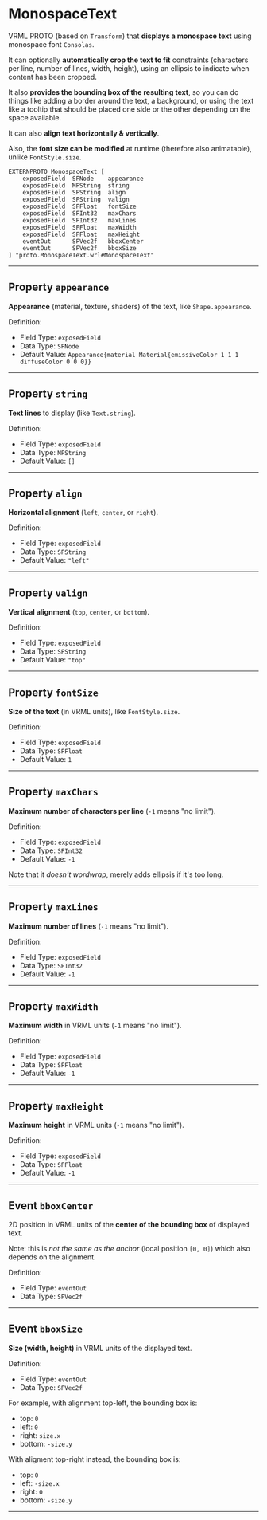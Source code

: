 # MonospaceText

VRML PROTO (based on `Transform`) that **displays a monospace text** using monospace font `Consolas`.

It can optionally **automatically crop the text to fit** constraints (characters per line,
number of lines, width, height), using an ellipsis to indicate when content has been cropped.

It also **provides the bounding box of the resulting text**, so you can do things like adding
a border around the text, a background, or using the text like a tooltip that should
be placed one side or the other depending on the space available.

It can also **align text horizontally & vertically**.

Also, the **font size can be modified** at runtime (therefore also animatable), unlike `FontStyle.size`.

	EXTERNPROTO MonospaceText [
		exposedField  SFNode    appearance
		exposedField  MFString  string
		exposedField  SFString  align
		exposedField  SFString  valign
		exposedField  SFFloat   fontSize
		exposedField  SFInt32   maxChars
		exposedField  SFInt32   maxLines
		exposedField  SFFloat   maxWidth
		exposedField  SFFloat   maxHeight
		eventOut      SFVec2f   bboxCenter
		eventOut      SFVec2f   bboxSize
	] "proto.MonospaceText.wrl#MonospaceText"


-------------------------------------------------------------------------------

## Property `appearance`

**Appearance** (material, texture, shaders) of the text, like `Shape.appearance`.

Definition:
 - Field Type: `exposedField`
 - Data Type: `SFNode`
 - Default Value: `Appearance{material Material{emissiveColor 1 1 1 diffuseColor 0 0 0}}`


-------------------------------------------------------------------------------

## Property `string`

**Text lines** to display (like `Text.string`).

Definition:
 - Field Type: `exposedField`
 - Data Type: `MFString`
 - Default Value: `[]`


-------------------------------------------------------------------------------

## Property `align`

**Horizontal alignment** (`left`, `center`, or `right`).

Definition:
 - Field Type: `exposedField`
 - Data Type: `SFString`
 - Default Value: `"left"`


-------------------------------------------------------------------------------

## Property `valign`

**Vertical alignment** (`top`, `center`, or `bottom`).

Definition:
 - Field Type: `exposedField`
 - Data Type: `SFString`
 - Default Value: `"top"`


-------------------------------------------------------------------------------

## Property `fontSize`

**Size of the text** (in VRML units), like `FontStyle.size`.

Definition:
 - Field Type: `exposedField`
 - Data Type: `SFFloat`
 - Default Value: `1`


-------------------------------------------------------------------------------

## Property `maxChars`

**Maximum number of characters per line** (`-1` means "no limit").

Definition:
 - Field Type: `exposedField`
 - Data Type: `SFInt32`
 - Default Value: `-1`

Note that it *doesn't wordwrap*, merely adds ellipsis if it's too long.


-------------------------------------------------------------------------------

## Property `maxLines`

**Maximum number of lines** (`-1` means "no limit").

Definition:
 - Field Type: `exposedField`
 - Data Type: `SFInt32`
 - Default Value: `-1`


-------------------------------------------------------------------------------

## Property `maxWidth`

**Maximum width** in VRML units (`-1` means "no limit").

Definition:
 - Field Type: `exposedField`
 - Data Type: `SFFloat`
 - Default Value: `-1`


-------------------------------------------------------------------------------

## Property `maxHeight`

**Maximum height** in VRML units (`-1` means "no limit").

Definition:
 - Field Type: `exposedField`
 - Data Type: `SFFloat`
 - Default Value: `-1`


-------------------------------------------------------------------------------

## Event `bboxCenter`

2D position in VRML units of the **center of the bounding box** of displayed text.

Note: this is *not the same as the anchor* (local position `[0, 0]`) which also depends on the alignment.

Definition:
 - Field Type: `eventOut`
 - Data Type: `SFVec2f`


-------------------------------------------------------------------------------

## Event `bboxSize`

**Size (width, height)** in VRML units of the displayed text.

Definition:
 - Field Type: `eventOut`
 - Data Type: `SFVec2f`

For example, with alignment top-left, the bounding box is:
 - top: `0`
 - left: `0`
 - right: `size.x`
 - bottom: `-size.y`

With aligment top-right instead, the bounding box is:
 - top: `0`
 - left: `-size.x`
 - right: `0`
 - bottom: `-size.y`


-------------------------------------------------------------------------------

